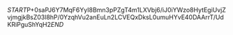 $START$P+0saPJ6Y7MqF6YyI8Bmn3pPZgT4m1LXVbj6/iJ0iYWzo8HytEgiUvjZvjmgjkBsZ03l8hP/0YzqhVu2anEuLn2LCVEQxDksL0umuHYvE40DAArrT/UdKRiPguShYqH2$END$